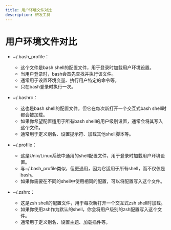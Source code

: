 ```yaml
---
title: 用户环境文件对比
description: 研发工具
---
```


# 用户环境文件对比

* ~/.bash_profile：

  * 这个文件是bash shell的配置文件，用于登录时加载用户环境设置。
  * 当用户登录时，bash会首先查找并执行该文件。
  * 通常用于设置环境变量、执行用户特定的命令等。
  * 只在bash登录时执行一次。

* ~/.bashrc：

  * 这也是bash shell的配置文件，但它在每次新打开一个交互式bash shell时都会被加载。
  * 如果你希望配置适用于所有bash shell的用户级别设置，通常会将其写入这个文件。
  * 通常用于定义别名、设置提示符、加载其他shell脚本等。

* ~/.profile：

  * 这是Unix/Linux系统中通用的shell配置文件，用于登录时加载用户环境设置。
  * 与~/.bash_profile类似，但更通用，因为它适用于所有shell，而不仅仅是bash。
  * 如果你需要在不同的shell中使用相同的配置，可以将配置写入这个文件。

* ~/.zshrc：

  * 这是zsh shell的配置文件，用于每次新打开一个交互式zsh shell时加载。
  * 如果你使用zsh作为默认的shell，你会将用户级别的zsh配置写入这个文件。
  * 通常用于定义别名、设置主题、加载插件等。
